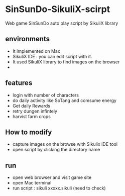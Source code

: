 # SinSunDo-SikuliX-scirpt
Web game SinSunDo auto play script by SikuliX library

## environments
* It implemented on Max
* SikuliX IDE : you can edit script with it. 
* It used SikuliX library to find images on the browser
* 
## features
* login with number of characters
* do daily activity like SoTang and comsume energy
* Get daily Rewards 
* retry dungen infintely
* harvist farm crops

## How to modify 
* capture images on the browse with Sikulix IDE tool 
* open script by clicking the directory name

## run
* open web browser and visit game site
* open Mac terminal
* run script : sikuli xxxxx.sikuli (need to check) 
